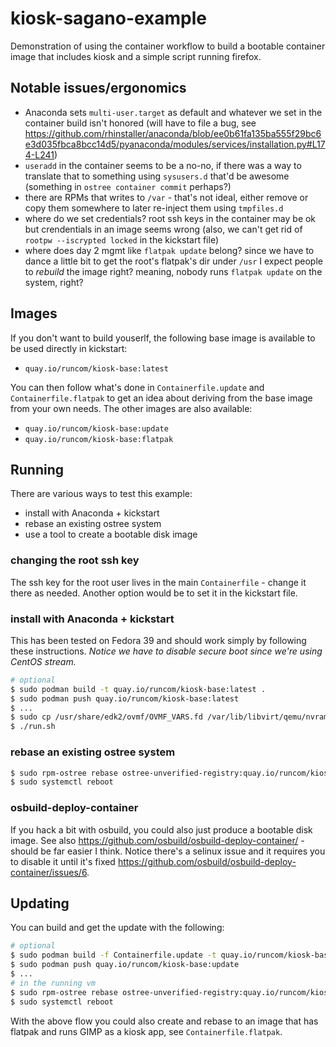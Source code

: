 # kiosk-sagano-example

Demonstration of using the container workflow to build a bootable container image that includes kiosk and a simple script running firefox.

## Notable issues/ergonomics

- Anaconda sets `multi-user.target` as default and whatever we set in the container build isn't honored (will have to file a bug, see https://github.com/rhinstaller/anaconda/blob/ee0b61fa135ba555f29bc6e3d035fbca8bcc14d5/pyanaconda/modules/services/installation.py#L174-L241)
- `useradd` in the container seems to be a no-no, if there was a way to translate that to something using `sysusers.d` that'd be awesome (something in `ostree container commit` perhaps?)
- there are RPMs that writes to `/var` - that's not ideal, either remove or copy them somewhere to later re-inject them using `tmpfiles.d`
- where do we set credentials? root ssh keys in the container may be ok but crendentials in an image seems wrong (also, we can't get rid of `rootpw --iscrypted locked` in the kickstart file)
- where does day 2 mgmt like `flatpak update` belong? since we have to dance a little bit to get the root's flatpak's dir under `/usr` I expect people to _rebuild_ the image right? meaning, nobody runs `flatpak update` on the system, right?

## Images

If you don't want to build youserlf, the following base image is available to be used directly in kickstart:

- `quay.io/runcom/kiosk-base:latest`

You can then follow what's done in `Containerfile.update` and `Containerfile.flatpak` to get an idea about deriving from the base image from your own needs.
The other images are also available:

- `quay.io/runcom/kiosk-base:update`
- `quay.io/runcom/kiosk-base:flatpak`

## Running

There are various ways to test this example:

- install with Anaconda + kickstart
- rebase an existing ostree system
- use a tool to create a bootable disk image

### changing the root ssh key

The ssh key for the root user lives in the main `Containerfile` - change it there as needed. Another option would be to set it in the kickstart file.

### install with Anaconda + kickstart

This has been tested on Fedora 39 and should work simply by following these instructions. _Notice we have to disable secure boot since we're using CentOS stream._

```sh
# optional
$ sudo podman build -t quay.io/runcom/kiosk-base:latest .
$ sudo podman push quay.io/runcom/kiosk-base:latest
$ ...
$ sudo cp /usr/share/edk2/ovmf/OVMF_VARS.fd /var/lib/libvirt/qemu/nvram/sagano-demo_VARS.fd
$ ./run.sh
```

### rebase an existing ostree system

```sh
$ sudo rpm-ostree rebase ostree-unverified-registry:quay.io/runcom/kiosk-base:latest
$ sudo systemctl reboot
```

### osbuild-deploy-container

If you hack a bit with osbuild, you could also just produce a bootable disk image. See also https://github.com/osbuild/osbuild-deploy-container/ - should be far easier I think. Notice there's a selinux issue and it requires you to disable it until it's fixed https://github.com/osbuild/osbuild-deploy-container/issues/6.

## Updating

You can build and get the update with the following:

```sh
# optional
$ sudo podman build -f Containerfile.update -t quay.io/runcom/kiosk-base:update .
$ sudo podman push quay.io/runcom/kiosk-base:update
$ ...
# in the running vm
$ sudo rpm-ostree rebase ostree-unverified-registry:quay.io/runcom/kiosk-base:update
$ sudo systemctl reboot
```

With the above flow you could also create and rebase to an image that has flatpak and runs GIMP as a kiosk app, see `Containerfile.flatpak`.